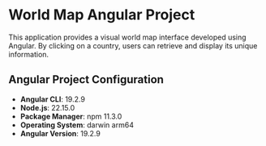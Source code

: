 # World Map Angular Project

This application provides a visual world map interface developed using Angular. 
By clicking on a country, users can retrieve and display its unique information.

## Angular Project Configuration

- **Angular CLI**: 19.2.9
- **Node.js**: 22.15.0
- **Package Manager**: npm 11.3.0
- **Operating System**: darwin arm64
- **Angular Version**: 19.2.9
